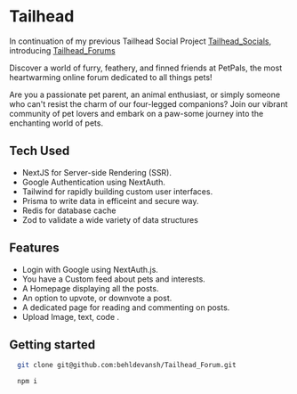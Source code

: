 
# Tailhead 
 In continuation of my previous Tailhead Social Project [Tailhead_Socials](https://github.com/behldevansh/Tailhead_Socials), introducing [Tailhead_Forums](https://github.com/behldevansh/Tailhead_Forum)

 Discover a world of furry, feathery, and finned friends at PetPals, the most heartwarming online forum dedicated to all things pets! 

Are you a passionate pet parent, an animal enthusiast, or simply someone who can't resist the charm of our four-legged companions? Join our vibrant community of pet lovers and embark on a paw-some journey into the enchanting world of pets.



## Tech Used
- NextJS for Server-side Rendering (SSR).
- Google Authentication using NextAuth.
- Tailwind for rapidly building custom user interfaces.
- Prisma to write data in efficeint and secure way. 
- Redis for database cache
- Zod to validate a wide variety of data structures

## Features
- Login with Google using NextAuth.js.
- You have a Custom feed about pets and interests.
- A Homepage displaying all the posts.
- An option to upvote, or downvote a post.
- A dedicated page for reading and commenting on posts.
- Upload Image, text, code .


## Getting started

```bash
  git clone git@github.com:behldevansh/Tailhead_Forum.git
```

```bash
  npm i
```
